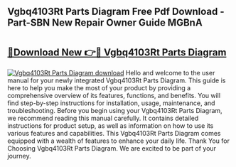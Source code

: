 ## Vgbq4103Rt Parts Diagram Free Pdf Download - Part-SBN New Repair Owner Guide MGBnA

# <h2><a href="http://dflmqtv.blite.top/?on=Vgbq4103Rt+Parts+Diagram">🔗Download New 👉🔴 Vgbq4103Rt Parts Diagram</a></h2>

[![Vgbq4103Rt Parts Diagram download](https://i.imgur.com/lujVjoI.png)](http://dflmqtv.blite.top/?on=Vgbq4103Rt+Parts+Diagram)
Hello and welcome to the user manual for your newly integrated Vgbq4103Rt Parts Diagram. This guide is here to help you make the most of your product by providing a comprehensive overview of its features, functions, and benefits. You will find step-by-step instructions for installation, usage, maintenance, and troubleshooting. Before you begin using your Vgbq4103Rt Parts Diagram, we recommend reading this manual carefully. It contains detailed instructions for product setup, as well as information on how to use its various features and capabilities. This Vgbq4103Rt Parts Diagram comes equipped with a wealth of features to enhance your daily life. Thank You for Choosing Vgbq4103Rt Parts Diagram. We are excited to be part of your journey.
